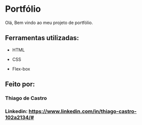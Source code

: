 # Portfólio 

Olá, Bem vindo ao meu projeto de portfólio.

## Ferramentas utilizadas:

* HTML

* CSS

* Flex-box

## Feito por:

### Thiago de Castro

### Linkedin: https://www.linkedin.com/in/thiago-castro-102a2134/# 
